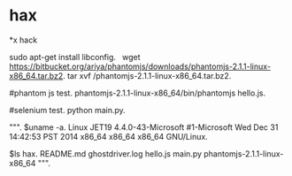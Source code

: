 # hax
*x hack

sudo apt-get install libconfig.   
wget https://bitbucket.org/ariya/phantomjs/downloads/phantomjs-2.1.1-linux-x86_64.tar.bz2. 
tar xvf /phantomjs-2.1.1-linux-x86_64.tar.bz2. 

#phantom js test. 
phantomjs-2.1.1-linux-x86_64/bin/phantomjs hello.js. 

#selenium test. 
python main.py. 

""". 
$uname -a. 
Linux JET19 4.4.0-43-Microsoft #1-Microsoft Wed Dec 31 14:42:53 PST 2014 x86_64 x86_64 x86_64 GNU/Linux. 

$ls hax. 
README.md
ghostdriver.log
hello.js
main.py
phantomjs-2.1.1-linux-x86_64
""". 
